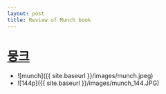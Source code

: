 ```yaml
---
layout: post
title: Review of Munch book
---
```


# [뭉크](http://book.daum.net/detail/book.do?bookid=KOR9791155350270)
* ![munch]({{ site.baseurl }}/images/munch.jpeg)
* ![144p]({{ site.baseurl }}/images/munch_144.JPG)
